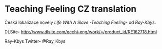 # Teaching Feeling CZ translation
Česká lokalizace novely *Life With A Slave -Teaching Feeling-* od *Ray-Kbys*.

DLSite- http://www.dlsite.com/ecchi-eng/work/=/product_id/RE162718.html

Ray-Kbys Twitter- @Ray_Kbys
